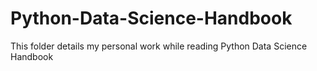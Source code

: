# Python-Data-Science-Handbook
This folder details my personal work while reading Python Data Science Handbook

